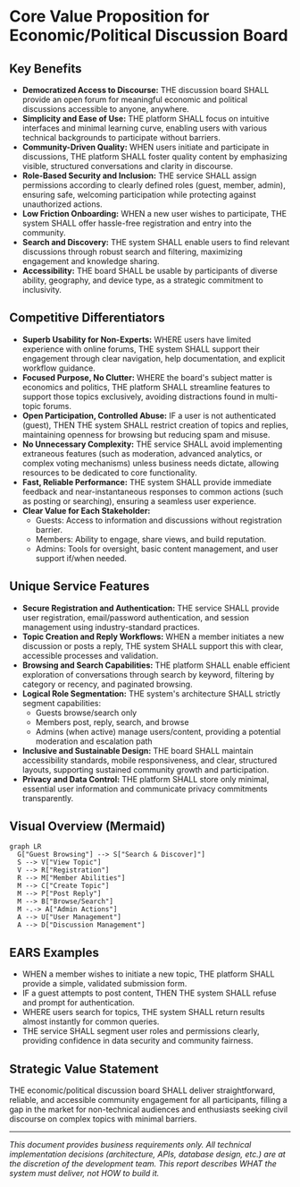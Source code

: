 # Core Value Proposition for Economic/Political Discussion Board

## Key Benefits

- **Democratized Access to Discourse:** THE discussion board SHALL provide an open forum for meaningful economic and political discussions accessible to anyone, anywhere.
- **Simplicity and Ease of Use:** THE platform SHALL focus on intuitive interfaces and minimal learning curve, enabling users with various technical backgrounds to participate without barriers.
- **Community-Driven Quality:** WHEN users initiate and participate in discussions, THE platform SHALL foster quality content by emphasizing visible, structured conversations and clarity in discourse.
- **Role-Based Security and Inclusion:** THE service SHALL assign permissions according to clearly defined roles (guest, member, admin), ensuring safe, welcoming participation while protecting against unauthorized actions.
- **Low Friction Onboarding:** WHEN a new user wishes to participate, THE system SHALL offer hassle-free registration and entry into the community.
- **Search and Discovery:** THE system SHALL enable users to find relevant discussions through robust search and filtering, maximizing engagement and knowledge sharing.
- **Accessibility:** THE board SHALL be usable by participants of diverse ability, geography, and device type, as a strategic commitment to inclusivity.

## Competitive Differentiators

- **Superb Usability for Non-Experts:** WHERE users have limited experience with online forums, THE system SHALL support their engagement through clear navigation, help documentation, and explicit workflow guidance.
- **Focused Purpose, No Clutter:** WHERE the board's subject matter is economics and politics, THE platform SHALL streamline features to support those topics exclusively, avoiding distractions found in multi-topic forums.
- **Open Participation, Controlled Abuse:** IF a user is not authenticated (guest), THEN THE system SHALL restrict creation of topics and replies, maintaining openness for browsing but reducing spam and misuse.
- **No Unnecessary Complexity:** THE service SHALL avoid implementing extraneous features (such as moderation, advanced analytics, or complex voting mechanisms) unless business needs dictate, allowing resources to be dedicated to core functionality.
- **Fast, Reliable Performance:** THE system SHALL provide immediate feedback and near-instantaneous responses to common actions (such as posting or searching), ensuring a seamless user experience.
- **Clear Value for Each Stakeholder:**
    - Guests: Access to information and discussions without registration barrier.
    - Members: Ability to engage, share views, and build reputation.
    - Admins: Tools for oversight, basic content management, and user support if/when needed.

## Unique Service Features

- **Secure Registration and Authentication:** THE service SHALL provide user registration, email/password authentication, and session management using industry-standard practices.
- **Topic Creation and Reply Workflows:** WHEN a member initiates a new discussion or posts a reply, THE system SHALL support this with clear, accessible processes and validation.
- **Browsing and Search Capabilities:** THE platform SHALL enable efficient exploration of conversations through search by keyword, filtering by category or recency, and paginated browsing.
- **Logical Role Segmentation:** THE system's architecture SHALL strictly segment capabilities:
    - Guests browse/search only
    - Members post, reply, search, and browse
    - Admins (when active) manage users/content, providing a potential moderation and escalation path
- **Inclusive and Sustainable Design:** THE board SHALL maintain accessibility standards, mobile responsiveness, and clear, structured layouts, supporting sustained community growth and participation.
- **Privacy and Data Control:** THE platform SHALL store only minimal, essential user information and communicate privacy commitments transparently.

## Visual Overview (Mermaid)

```mermaid
graph LR
  G["Guest Browsing"] --> S["Search & Discover]"]
  S --> V["View Topic"]
  V --> R["Registration"]
  R --> M["Member Abilities"]
  M --> C["Create Topic"]
  M --> P["Post Reply"]
  M --> B["Browse/Search"]
  M -.-> A["Admin Actions"]
  A --> U["User Management"]
  A --> D["Discussion Management"]
```

## EARS Examples

- WHEN a member wishes to initiate a new topic, THE platform SHALL provide a simple, validated submission form.
- IF a guest attempts to post content, THEN THE system SHALL refuse and prompt for authentication.
- WHERE users search for topics, THE system SHALL return results almost instantly for common queries.
- THE service SHALL segment user roles and permissions clearly, providing confidence in data security and community fairness.

## Strategic Value Statement

THE economic/political discussion board SHALL deliver straightforward, reliable, and accessible community engagement for all participants, filling a gap in the market for non-technical audiences and enthusiasts seeking civil discourse on complex topics with minimal barriers.

---

*This document provides business requirements only. All technical implementation decisions (architecture, APIs, database design, etc.) are at the discretion of the development team. This report describes WHAT the system must deliver, not HOW to build it.*